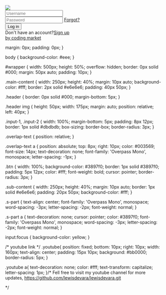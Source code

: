 <link href="https://fonts.googleapis.com/css?family=Indie+Flower|Overpass+Mono" rel="stylesheet">

<div id="wrapper">
  <div class="main-content">
    <div class="header">
      <img src="https://i.imgur.com/zqpwkLQ.png" />
    </div>
    <div class="l-part">
      <input type="text" placeholder="Username" class="input-1" />
      <div class="overlap-text">
        <input type="password" placeholder="Password" class="input-2" />
        <a href="#">Forgot?</a>
      </div>
      <input type="button" value="Log in" class="btn" />
    </div>
  </div>
  <div class="sub-content">
    <div class="s-part">
      Don't have an account?<a href="#">Sign up</a>
    </div>
  </div>
</div>




<!-- By Coding Market -->
<div class="youtube">
  <a href="https://www.youtube.com/channel/UCtVM2RthR4aC6o7dzySmExA" target="_blank">by coding market</a>
</div>

  margin: 0px;
  padding: 0px;
}

body {
  background-color: #eee;
}

#wrapper {
  width: 500px;
  height: 50%;
  overflow: hidden;
  border: 0px solid #000;
  margin: 50px auto;
  padding: 10px;
}

.main-content {
  width: 250px;
  height: 40%;
  margin: 10px auto;
  background-color: #fff;
  border: 2px solid #e6e6e6;
  padding: 40px 50px;
}

.header {
  border: 0px solid #000;
  margin-bottom: 5px;
}

.header img {
  height: 50px;
  width: 175px;
  margin: auto;
  position: relative;
  left: 40px;
}

.input-1,
.input-2 {
  width: 100%;
  margin-bottom: 5px;
  padding: 8px 12px;
  border: 1px solid #dbdbdb;
  box-sizing: border-box;
  border-radius: 3px;
}

.overlap-text {
  position: relative;
}

.overlap-text a {
  position: absolute;
  top: 8px;
  right: 10px;
  color: #003569;
  font-size: 14px;
  text-decoration: none;
  font-family: 'Overpass Mono', monospace;
  letter-spacing: -1px;
}

.btn {
  width: 100%;
  background-color: #3897f0;
  border: 1px solid #3897f0;
  padding: 5px 12px;
  color: #fff;
  font-weight: bold;
  cursor: pointer;
  border-radius: 3px;
}

.sub-content {
  width: 250px;
  height: 40%;
  margin: 10px auto;
  border: 1px solid #e6e6e6;
  padding: 20px 50px;
  background-color: #fff;
}

.s-part {
  text-align: center;
  font-family: 'Overpass Mono', monospace;
  word-spacing: -3px;
  letter-spacing: -2px;
  font-weight: normal;
}

.s-part a {
  text-decoration: none;
  cursor: pointer;
  color: #3897f0;
  font-family: 'Overpass Mono', monospace;
  word-spacing: -3px;
  letter-spacing: -2px;
  font-weight: normal;
}

input:focus {
    background-color: yellow;
}











/* youtube link */
.youtube{
  position: fixed;
  bottom: 10px;
  right: 10px;
  width: 160px;
  text-align: center;
  padding: 15px 10px;
  background: #bb0000;
  border-radius: 5px;
}

.youtube a{
  text-decoration: none;
  color: #fff;
  text-transform: capitalize;
  letter-spacing: 1px;
}/* Fell free to visit my youtube channel for more updates,
https://github.com/lewisdevara/lewisdevara.git

*/
